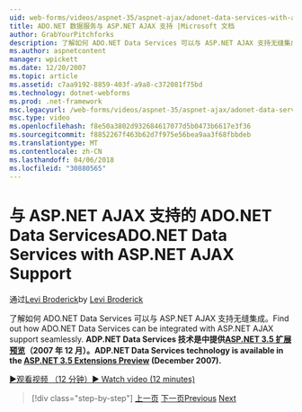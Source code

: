 ```yaml
---
uid: web-forms/videos/aspnet-35/aspnet-ajax/adonet-data-services-with-aspnet-ajax-support
title: ADO.NET 数据服务与 ASP.NET AJAX 支持 |Microsoft 文档
author: GrabYourPitchforks
description: 了解如何 ADO.NET Data Services 可以与 ASP.NET AJAX 支持无缝集成。 ADP.NET 数据服务技术可用于 ASP.NET 3.5 E....
ms.author: aspnetcontent
manager: wpickett
ms.date: 12/20/2007
ms.topic: article
ms.assetid: c7aa9192-8859-403f-a9a8-c372081f75bd
ms.technology: dotnet-webforms
ms.prod: .net-framework
msc.legacyurl: /web-forms/videos/aspnet-35/aspnet-ajax/adonet-data-services-with-aspnet-ajax-support
msc.type: video
ms.openlocfilehash: f8e50a3802d932684617077d5b0473b6617e3f36
ms.sourcegitcommit: f8852267f463b62d7f975e56bea9aa3f68fbbdeb
ms.translationtype: MT
ms.contentlocale: zh-CN
ms.lasthandoff: 04/06/2018
ms.locfileid: "30880565"
---
```

<a name="adonet-data-services-with-aspnet-ajax-support"></a><span data-ttu-id="63a45-104">与 ASP.NET AJAX 支持的 ADO.NET Data Services</span><span class="sxs-lookup"><span data-stu-id="63a45-104">ADO.NET Data Services with ASP.NET AJAX Support</span></span>
====================
<span data-ttu-id="63a45-105">通过[Levi Broderick](https://github.com/GrabYourPitchforks)</span><span class="sxs-lookup"><span data-stu-id="63a45-105">by [Levi Broderick](https://github.com/GrabYourPitchforks)</span></span>

<span data-ttu-id="63a45-106">了解如何 ADO.NET Data Services 可以与 ASP.NET AJAX 支持无缝集成。</span><span class="sxs-lookup"><span data-stu-id="63a45-106">Find out how ADO.NET Data Services can be integrated with ASP.NET AJAX support seamlessly.</span></span> <span data-ttu-id="63a45-107">**ADP.NET Data Services 技术是中提供[ASP.NET 3.5 扩展预览](https://www.asp.net/downloads/35-sp1#find)（2007 年 12 月）。**</span><span class="sxs-lookup"><span data-stu-id="63a45-107">**ADP.NET Data Services technology is available in the [ASP.NET 3.5 Extensions Preview](https://www.asp.net/downloads/35-sp1#find) (December 2007).**</span></span>

[<span data-ttu-id="63a45-108">&#9654;观看视频 （12 分钟）</span><span class="sxs-lookup"><span data-stu-id="63a45-108">&#9654; Watch video (12 minutes)</span></span>](https://channel9.msdn.com/Blogs/ASP-NET-Site-Videos/adonet-data-services-with-aspnet-ajax-support)

> [!div class="step-by-step"]
> <span data-ttu-id="63a45-109">[上一页](aspnet-ajax-a-demonstration-of-aspnet-ajax.md)
> [下一页](introduction-to-aspnet-ajax-history.md)</span><span class="sxs-lookup"><span data-stu-id="63a45-109">[Previous](aspnet-ajax-a-demonstration-of-aspnet-ajax.md)
[Next](introduction-to-aspnet-ajax-history.md)</span></span>
